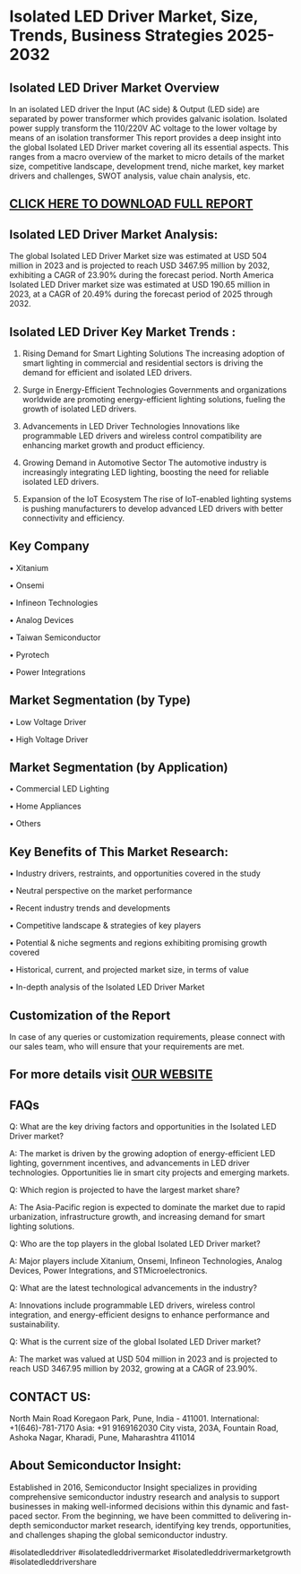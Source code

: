 Isolated LED Driver Market, Size, Trends, Business Strategies 2025-2032
=
Isolated LED Driver Market Overview
-
In an isolated LED driver the Input (AC side) & Output (LED side) are separated by power transformer which provides galvanic isolation. Isolated power supply transform the 110/220V AC voltage to the lower voltage by means of an isolation transformer
This report provides a deep insight into the global Isolated LED Driver market covering all its essential aspects. This ranges from a macro overview of the market to micro details of the market size, competitive landscape, development trend, niche market, key market drivers and challenges, SWOT analysis, value chain analysis, etc.

[CLICK HERE TO DOWNLOAD FULL REPORT](https://semiconductorinsight.com/report/isolated-led-driver-market/)
-
Isolated LED Driver Market Analysis:
-
The global Isolated LED Driver Market size was estimated at USD 504 million in 2023 and is projected to reach USD 3467.95 million by 2032, exhibiting a CAGR of 23.90% during the forecast period.
North America Isolated LED Driver market size was estimated at USD 190.65 million in 2023, at a CAGR of 20.49% during the forecast period of 2025 through 2032.

Isolated LED Driver Key Market Trends  :
-
1.	Rising Demand for Smart Lighting Solutions
The increasing adoption of smart lighting in commercial and residential sectors is driving the demand for efficient and isolated LED drivers.

2.	Surge in Energy-Efficient Technologies
Governments and organizations worldwide are promoting energy-efficient lighting solutions, fueling the growth of isolated LED drivers.

3.	Advancements in LED Driver Technologies
Innovations like programmable LED drivers and wireless control compatibility are enhancing market growth and product efficiency.

4.	Growing Demand in Automotive Sector
The automotive industry is increasingly integrating LED lighting, boosting the need for reliable isolated LED drivers.

5.	Expansion of the IoT Ecosystem
The rise of IoT-enabled lighting systems is pushing manufacturers to develop advanced LED drivers with better connectivity and efficiency.

Key Company
-
•	Xitanium

•	Onsemi

•	Infineon Technologies

•	Analog Devices

•	Taiwan Semiconductor

•	Pyrotech

•	Power Integrations

Market Segmentation (by Type)
-
•	Low Voltage Driver

•	High Voltage Driver

Market Segmentation (by Application)
-
•	Commercial LED Lighting

•	Home Appliances

•	Others

Key Benefits of This Market Research:
-
•	Industry drivers, restraints, and opportunities covered in the study

•	Neutral perspective on the market performance

•	Recent industry trends and developments

•	Competitive landscape & strategies of key players

•	Potential & niche segments and regions exhibiting promising growth covered

•	Historical, current, and projected market size, in terms of value

•	In-depth analysis of the Isolated LED Driver Market

Customization of the Report
-
In case of any queries or customization requirements, please connect with our sales team, who will ensure that your requirements are met.

For more details visit [OUR WEBSITE](https://semiconductorinsight.com/report/isolated-led-driver-market/)
-
FAQs
-
Q: What are the key driving factors and opportunities in the Isolated LED Driver market?

A: The market is driven by the growing adoption of energy-efficient LED lighting, government incentives, and advancements in LED driver technologies. Opportunities lie in smart city projects and emerging markets.

Q: Which region is projected to have the largest market share?

A: The Asia-Pacific region is expected to dominate the market due to rapid urbanization, infrastructure growth, and increasing demand for smart lighting solutions.

Q: Who are the top players in the global Isolated LED Driver market?

A: Major players include Xitanium, Onsemi, Infineon Technologies, Analog Devices, Power Integrations, and STMicroelectronics.

Q: What are the latest technological advancements in the industry?

A: Innovations include programmable LED drivers, wireless control integration, and energy-efficient designs to enhance performance and sustainability.

Q: What is the current size of the global Isolated LED Driver market?

A: The market was valued at USD 504 million in 2023 and is projected to reach USD 3467.95 million by 2032, growing at a CAGR of 23.90%.

CONTACT US:
-
North Main Road Koregaon Park, Pune, India - 411001.
International: +1(646)-781-7170
Asia: +91 9169162030
City vista, 203A, Fountain Road, Ashoka Nagar, Kharadi, Pune, Maharashtra 411014

About Semiconductor Insight:
-
Established in 2016, Semiconductor Insight specializes in providing comprehensive semiconductor industry research and analysis to support businesses in making well-informed decisions within this dynamic and fast-paced sector. From the beginning, we have been committed to delivering in-depth semiconductor market research, identifying key trends, opportunities, and challenges shaping the global semiconductor industry.

#isolatedleddriver
#isolatedleddrivermarket
#isolatedleddrivermarketgrowth
#isolatedleddrivershare


